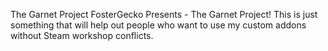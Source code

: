 The Garnet Project
FosterGecko Presents - The Garnet Project! This is just something that will help out people who want to use my custom addons without Steam workshop conflicts.

